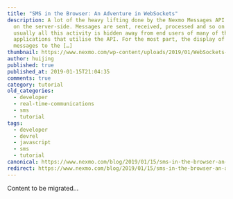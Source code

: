 ```yaml
---
title: "SMS in the Browser: An Adventure in WebSockets"
description: A lot of the heavy lifting done by the Nexmo Messages API happens
  on the server-side. Messages are sent, received, processed and so on but
  usually all this activity is hidden away from end users of many of the
  applications that utilise the API. For the most part, the display of these
  messages to the […]
thumbnail: https://www.nexmo.com/wp-content/uploads/2019/01/WebSockets-Adventure.png
author: huijing
published: true
published_at: 2019-01-15T21:04:35
comments: true
category: tutorial
old_categories:
  - developer
  - real-time-communications
  - sms
  - tutorial
tags:
  - developer
  - devrel
  - javascript
  - sms
  - tutorial
canonical: https://www.nexmo.com/blog/2019/01/15/sms-in-the-browser-an-adventure-in-websockets-and-the-nexmo-messages-api-dr
redirect: https://www.nexmo.com/blog/2019/01/15/sms-in-the-browser-an-adventure-in-websockets-and-the-nexmo-messages-api-dr
---
```

Content to be migrated...
